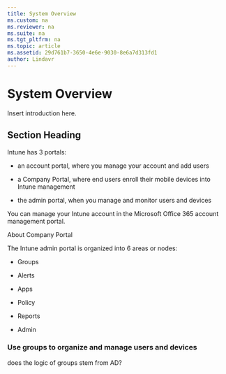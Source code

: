 ```yaml
---
title: System Overview
ms.custom: na
ms.reviewer: na
ms.suite: na
ms.tgt_pltfrm: na
ms.topic: article
ms.assetid: 29d761b7-3650-4e6e-9030-8e6a7d313fd1
author: Lindavr
---
```

# System Overview
Insert introduction here.

## Section Heading
Intune has 3 portals:

-   an account portal, where you manage your account and add users

-   a Company Portal, where end users enroll their mobile devices into Intune management

-   the admin portal, when you manage and monitor users and devices

You can manage your Intune account in the Microsoft Office 365 account management portal.

About Company Portal

The Intune admin portal is organized into 6 areas or nodes:

-   Groups

-   Alerts

-   Apps

-   Policy

-   Reports

-   Admin

### Use groups to organize and manage users and  devices
does the logic of groups stem from AD?

